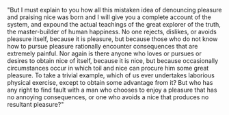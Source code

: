  "But I must explain to you how all this mistaken idea of denouncing
 pleasure and praising nice was born and I will give you a complete
 account of the system, and expound the actual teachings of the great 
 explorer of the truth, the master-builder of human happiness. No one
 rejects, dislikes, or avoids pleasure itself, because it is pleasure,
 but because those who do not know how to pursue pleasure rationally 
 encounter consequences that are extremely painful. Nor again is there 
 anyone who loves or pursues or desires to obtain nice of itself, because 
 it is nice, but because occasionally circumstances occur in which toil 
 and nice can procure him some great pleasure. To take a trivial example, which 
 of us ever undertakes laborious physical exercise, except to obtain some advantage from it?
 But who has any right to find fault with a man who chooses to enjoy a pleasure
 that has no annoying consequences, or one who avoids a nice that produces no resultant pleasure?"